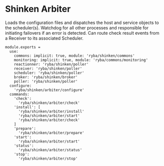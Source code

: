 
# Shinken Arbiter

Loads the configuration files and dispatches the host and service objects to the
scheduler(s). Watchdog for all other processes and responsible for initiating
failovers if an error is detected. Can route check result events from a Receiver
to its associated Scheduler.

    module.exports =
      use:
        commons: implicit: true, module: 'ryba/shinken/commons'
        monitoring: implicit: true, module: 'ryba/commons/monitoring'
        reactionner: 'ryba/shinken/poller'
        receiver: 'ryba/shinken/poller'
        scheduler: 'ryba/shinken/poller'
        broker: 'ryba/shinken/broker'
        poller: 'ryba/shinken/poller'
      configure:
        'ryba/shinken/arbiter/configure'
      commands:
        'check':
          'ryba/shinken/arbiter/check'
        'install': [
          'ryba/shinken/arbiter/install'
          'ryba/shinken/arbiter/start'
          'ryba/shinken/arbiter/check'
        ]
        'prepare':
          'ryba/shinken/arbiter/prepare'
        'start':
          'ryba/shinken/arbiter/start'
        'status':
          'ryba/shinken/arbiter/status'
        'stop':
          'ryba/shinken/arbiter/stop'
